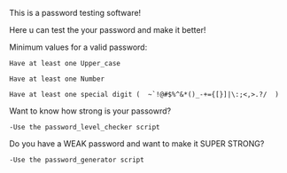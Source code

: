 This is a password testing software!

Here u can test the your password and make it better!

Minimum values for a valid password:

    Have at least one Upper_case
    
    Have at least one Number
    
    Have at least one special digit (  ~`!@#$%^&*()_-+={[}]|\:;<,>.?/  )
  
Want to know how strong is your passowrd?

	-Use the password_level_checker script

Do you have a WEAK password and want to make it SUPER STRONG?

	-Use the password_generator script


